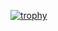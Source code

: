 [![trophy](https://github-profile-trophy.vercel.app/?username=MarinhoFeliphe)](https://github.com/MarinhoFeliphe/github-profile-trophy)
